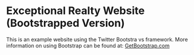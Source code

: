 # Exceptional Realty Website (Bootstrapped Version)

This is an example website using the Twitter Bootstra vs framework. 
More information on using Bootstrap can be found at:
[GetBootstrap.com](http://getbootstrap.com)
